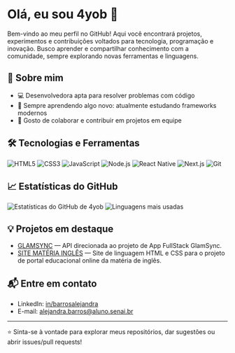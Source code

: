 # Olá, eu sou 4yob 👋

Bem-vindo ao meu perfil no GitHub! Aqui você encontrará projetos, experimentos e contribuições voltados para tecnologia, programação e inovação. Busco aprender e compartilhar conhecimento com a comunidade, sempre explorando novas ferramentas e linguagens.

## 🚀 Sobre mim

- 💻 Desenvolvedora apta para resolver problemas com código
- 🌱 Sempre aprendendo algo novo: atualmente estudando frameworks modernos
- 🤝 Gosto de colaborar e contribuir em projetos em equipe

## 🛠️ Tecnologias e Ferramentas

![HTML5](https://img.shields.io/badge/HTML5-E34F26?style=flat&logo=html5&logoColor=white)
![CSS3](https://img.shields.io/badge/CSS3-1572B6?style=flat&logo=css3&logoColor=white)
![JavaScript](https://img.shields.io/badge/JavaScript-F7DF1E?style=flat&logo=javascript&logoColor=black)
![Node.js](https://img.shields.io/badge/Node.js-339933?style=flat&logo=node.js&logoColor=white)
![React Native](https://img.shields.io/badge/React%20Native-61DAFB?style=flat&logo=react&logoColor=white)
![Next.js](https://img.shields.io/badge/Next.js-000000?style=flat&logo=nextdotjs&logoColor=white)
![Git](https://img.shields.io/badge/Git-F05032?style=flat&logo=git&logoColor=white)

## 📈 Estatísticas do GitHub

![Estatísticas do GitHub de 4yob](https://github-readme-stats.vercel.app/api?username=4yob&show_icons=true&count_private=true&theme=white)
![Linguagens mais usadas](https://github-readme-stats.vercel.app/api/top-langs/?username=4yob&theme=light)


## 💡 Projetos em destaque

- [GLAMSYNC](https://github.com/4yob/projetos-app-api.git) — API direcionada ao projeto de App FullStack GlamSync.
- [SITE MATÉRIA INGLÊS](https://github.com/juguarnieri/site-ingles.git) — Site de linguagem HTML e CSS para o projeto de portal educacional online da matéria de inglês. 

## 📬 Entre em contato

- LinkedIn: 
[in/barrosalejandra](https://www.linkedin.com/in/barrosalejandra)
- E-mail: alejandra.barros@aluno.senai.br

---

⭐️ Sinta-se à vontade para explorar meus repositórios, dar sugestões ou abrir issues/pull requests!



